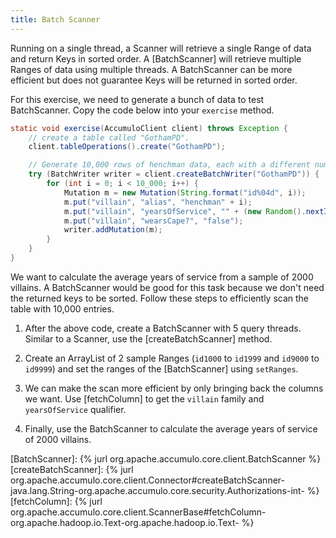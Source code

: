 ```yaml
---
title: Batch Scanner
---
```

Running on a single thread, a Scanner will retrieve a single Range of data and return Keys in sorted order. A [BatchScanner] 
will retrieve multiple Ranges of data using multiple threads.  A BatchScanner can be more efficient but does not guarantee Keys will be returned in sorted order.

For this exercise, we need to generate a bunch of data to test BatchScanner.  Copy the code below into your `exercise` method.
```java
static void exercise(AccumuloClient client) throws Exception {
    // create a table called "GothamPD".
    client.tableOperations().create("GothamPD");

    // Generate 10,000 rows of henchman data, each with a different number yearsOfService
    try (BatchWriter writer = client.createBatchWriter("GothamPD")) {
        for (int i = 0; i < 10_000; i++) {
            Mutation m = new Mutation(String.format("id%04d", i));
            m.put("villain", "alias", "henchman" + i);
            m.put("villain", "yearsOfService", "" + (new Random().nextInt(50)));
            m.put("villain", "wearsCape?", "false");
            writer.addMutation(m);
        }
    }
}
```

We want to calculate the average years of service from a sample of 2000 villains. A BatchScanner would be good for this task because we
don't need the returned keys to be sorted. Follow these steps to efficiently scan the table with 10,000 entries.

1. After the above code, create a BatchScanner with 5 query threads.  Similar to a Scanner, use the [createBatchScanner] method.

2. Create an ArrayList of 2 sample Ranges (`id1000` to `id1999` and `id9000` to `id9999`) and set the ranges of the [BatchScanner] using `setRanges`.

3. We can make the scan more efficient by only bringing back the columns we want.  Use [fetchColumn] to get the `villain` family
and `yearsOfService` qualifier.

4. Finally, use the BatchScanner to calculate the average years of service of 2000 villains.

[BatchScanner]: {% jurl org.apache.accumulo.core.client.BatchScanner %}
[createBatchScanner]: {% jurl org.apache.accumulo.core.client.Connector#createBatchScanner-java.lang.String-org.apache.accumulo.core.security.Authorizations-int- %}
[fetchColumn]: {% jurl org.apache.accumulo.core.client.ScannerBase#fetchColumn-org.apache.hadoop.io.Text-org.apache.hadoop.io.Text- %}
